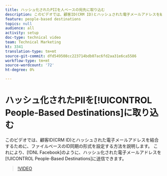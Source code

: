 ```yaml
---
title: ハッシュ化されたPIIを人ベースの宛先に取り込む
description: このビデオでは、顧客ID(CRM ID)とハッシュされた電子メールアドレスを結合するために、ファイルベースのID同期の形式を設定する方法を説明します。
feature: people-based destinations
topics: null
audience: all
activity: setup
doc-type: technical video
team: Technical Marketing
kt: 3341
translation-type: tm+mt
source-git-commit: dfd549508cc223714bdb07ac6fd2aa31e6ca5586
workflow-type: tm+mt
source-wordcount: '72'
ht-degree: 0%

---
```



# ハッシュ化されたPIIを[!UICONTROL People-Based Destinations]に取り込む

このビデオでは、顧客ID(CRM ID)とハッシュされた電子メールアドレスを結合するために、ファイルベースのID同期の形式を設定する方法を説明します。 これにより、[!DNL Facebook]のように、ハッシュ化された電子メールアドレスを[!UICONTROL People-Based Destinations]に送信できます。

>[!VIDEO](https://video.tv.adobe.com/v/29122/?quality=12)
